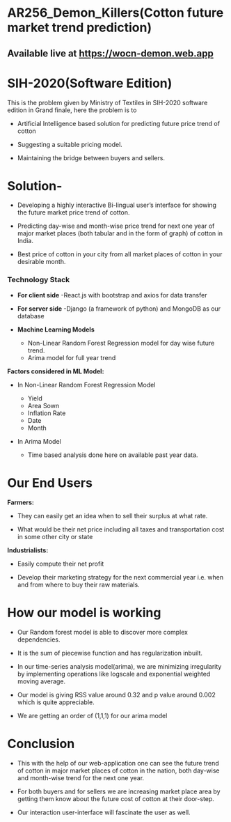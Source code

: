 # AR256_Demon_Killers(Cotton future market trend prediction)

## Available live at https://wocn-demon.web.app 


# SIH-2020(Software Edition)

This is the problem given by Ministry of Textiles in SIH-2020 software edition in Grand finale, here the problem is to
* Artificial Intelligence based solution for predicting future price trend of cotton

* Suggesting a suitable pricing model.

* Maintaining the bridge between buyers and sellers.

# Solution-

* Developing a highly interactive Bi-lingual user’s interface for showing the future market price trend of cotton.

* Predicting day-wise and month-wise price trend for next one year of major market places (both tabular and in the form of graph) of cotton in India.

* Best price of cotton in your city from all market places of cotton in your desirable month.

### Technology Stack

* **For client side**
    -React.js with bootstrap and axios for data transfer

* **For server side**
    -Django (a framework of python) and MongoDB as our database

* **Machine Learning Models**
    * Non-Linear Random Forest Regression model for day wise future trend.
    * Arima model for full year trend

**Factors considered in ML Model:**

* In Non-Linear Random Forest Regression Model
    * Yield 
    * Area Sown
    * Inflation Rate
    * Date 
    * Month

* In Arima Model
    * Time based analysis done here on available past year data.

# Our End Users

**Farmers:**
   
   * They can easily get an idea when to sell their surplus at what rate.
   
   * What would be their net price including all taxes and transportation cost in some other city or state 

**Industrialists:**
   
   * Easily compute their net profit 
   
   * Develop their marketing strategy for the next commercial year i.e. when and from where to buy their raw materials.

# How our model is working

 * Our Random forest model is able to discover more complex dependencies. 

 * It is the sum of piecewise function and has regularization inbuilt.

 * In our time-series analysis model(arima), we are minimizing irregularity by implementing operations like logscale and exponential weighted moving average.

 * Our model is giving RSS value around 0.32 and p value around 0.002 which is quite appreciable.

 * We are getting an order of (1,1,1) for our arima model

# Conclusion

* This with the help of our web-application one can see the future trend of cotton in major market places of cotton in the nation, both day-wise and month-wise trend for the    next one year.

* For both buyers and for sellers we are increasing market place area by getting them know about the future cost of cotton at their door-step.

* Our interaction user-interface will fascinate the user as well.



